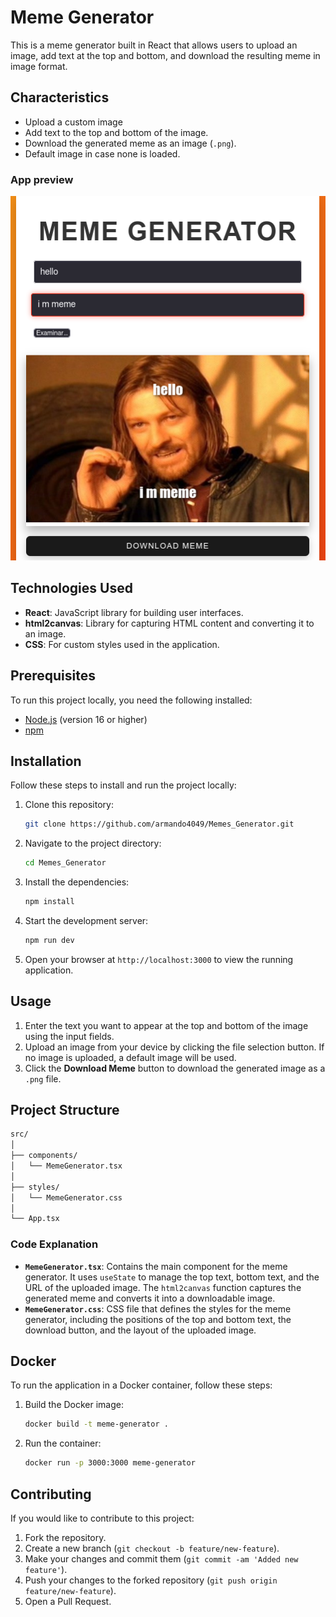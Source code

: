 
# Meme Generator

This is a meme generator built in React that allows users to upload an image, add text at the top and bottom, and download the resulting meme in image format.
## Characteristics

- Upload a custom image
- Add text to the top and bottom of the image.
- Download the generated meme as an image (`.png`).
- Default image in case none is loaded.



### App preview

![alt text](image.png)


## Technologies Used

- **React**: JavaScript library for building user interfaces.
- **html2canvas**: Library for capturing HTML content and converting it to an image.
- **CSS**: For custom styles used in the application.

## Prerequisites

To run this project locally, you need the following installed:

- [Node.js](https://nodejs.org/en/) (version 16 or higher)
- [npm](https://www.npmjs.com/)

## Installation

Follow these steps to install and run the project locally:

1. Clone this repository:

    ```bash
    git clone https://github.com/armando4049/Memes_Generator.git
    ```

2. Navigate to the project directory:

    ```bash
    cd Memes_Generator
    ```

3. Install the dependencies:

    ```bash
    npm install
    ```

4. Start the development server:

    ```bash
    npm run dev
    ```

5. Open your browser at `http://localhost:3000` to view the running application.

## Usage

1. Enter the text you want to appear at the top and bottom of the image using the input fields.
2. Upload an image from your device by clicking the file selection button. If no image is uploaded, a default image will be used.
3. Click the **Download Meme** button to download the generated image as a `.png` file.

## Project Structure

```bash
src/
│
├── components/
│   └── MemeGenerator.tsx  
│
├── styles/
│   └── MemeGenerator.css 
│
└── App.tsx 
```

### Code Explanation

- **`MemeGenerator.tsx`**: Contains the main component for the meme generator. It uses `useState` to manage the top text, bottom text, and the URL of the uploaded image. The `html2canvas` function captures the generated meme and converts it into a downloadable image.
- **`MemeGenerator.css`**: CSS file that defines the styles for the meme generator, including the positions of the top and bottom text, the download button, and the layout of the uploaded image.

## Docker

To run the application in a Docker container, follow these steps:

1. Build the Docker image:

    ```bash
    docker build -t meme-generator .
    ```

2. Run the container:

    ```bash
    docker run -p 3000:3000 meme-generator
    ```

## Contributing

If you would like to contribute to this project:

1. Fork the repository.
2. Create a new branch (`git checkout -b feature/new-feature`).
3. Make your changes and commit them (`git commit -am 'Added new feature'`).
4. Push your changes to the forked repository (`git push origin feature/new-feature`).
5. Open a Pull Request.


